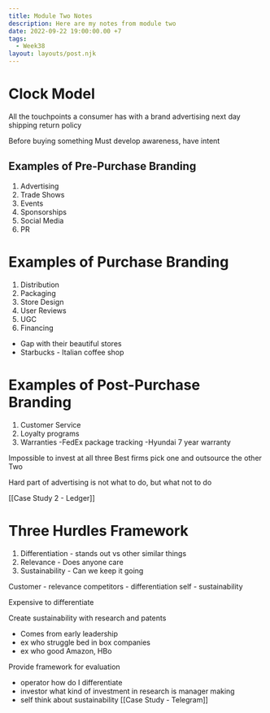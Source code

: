 ```yaml
---
title: Module Two Notes
description: Here are my notes from module two
date: 2022-09-22 19:00:00.00 +7
tags:
  - Week38
layout: layouts/post.njk
---
```

# Clock Model
All the touchpoints a consumer has with a brand
advertising
next day shipping
return policy

Before buying something
Must develop awareness, have intent

## Examples of Pre-Purchase Branding
1. Advertising
2. Trade Shows
3. Events
4. Sponsorships
5. Social Media
6. PR

# Examples of Purchase Branding
1. Distribution
2. Packaging
3. Store Design
4. User Reviews
5. UGC
6. Financing
- Gap with their beautiful stores
- Starbucks - Italian coffee shop

# Examples of Post-Purchase Branding
1. Customer Service
2. Loyalty programs
3. Warranties
-FedEx package tracking
-Hyundai 7 year warranty

Impossible to invest at all three
Best firms pick one and outsource the other Two

Hard part of advertising is not what to do, but what not to do

[[Case Study 2 - Ledger]]

# Three Hurdles Framework

1. Differentiation - stands out vs other similar things
2. Relevance - Does anyone care
3. Sustainability - Can we keep it going

Customer - relevance
competitors - differentiation
self - sustainability

Expensive to differentiate

Create sustainability with research and patents
- Comes from early leadership
- ex who struggle bed in box companies
- ex who good Amazon, HBo

Provide framework for evaluation
- operator how do I differentiate
- investor what kind of investment in research is manager making
- self think about sustainability
[[Case Study - Telegram]]
